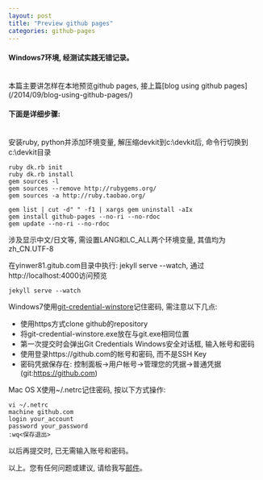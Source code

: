 ```yaml
---
layout: post
title: "Preview github pages"
categories: github-pages
---
```

#### Windows7环境, 经测试实践无错记录。
<br />
本篇主要讲怎样在本地预览github pages, 接上篇[blog using github pages](/2014/09/blog-using-github-pages/)

#### 下面是详细步骤:
<br />
安装ruby, python并添加环境变量, 解压缩devkit到c:\devkit后, 命令行切换到c:\devkit目录

    ruby dk.rb init
    ruby dk.rb install
    gem sources -l
    gem sources --remove http://rubygems.org/
    gem sources -a http://ruby.taobao.org/

    gem list | cut -d" " -f1 | xargs gem uninstall -aIx
    gem install github-pages --no-ri --no-rdoc
    gem update --no-ri --no-rdoc

涉及显示中文/日文等, 需设置LANG和LC_ALL两个环境变量, 其值均为zh_CN.UTF-8

在yinwer81.gitub.com目录中执行: jekyll serve --watch, 通过http://localhost:4000访问预览

    jekyll serve --watch

Windows7使用[git-credential-winstore](/downloads/git-credential-winstore.exe)记住密码, 需注意以下几点:

* 使用https方式clone github的repository
* 将git-credential-winstore.exe放在与git.exe相同位置
* 第一次提交时会弹出Git Credentials Windows安全对话框, 输入帐号和密码
* 使用登录https://github.com的帐号和密码, 而不是SSH Key
* 密码凭据保存在: 控制面板->用户帐号->管理您的凭据->普通凭据(git:https://github.com)

Mac OS X使用~/.netrc记住密码, 按以下方式操作:

    vi ~/.netrc
    machine github.com
    login your_account
    password your_password
    :wq<保存退出>

以后再提交时, 已无需输入账号和密码。

以上。您有任何问题或建议, 请给我写[邮件](mailto:yinwer81@gmail.com)。

